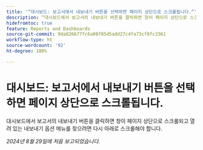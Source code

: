 ```yaml
---
title: '“대시보드: 보고서에서 내보내기 버튼을 선택하면 페이지 상단으로 스크롤됩니다.”'
description: “대시보드에서 보고서의 내보내기 버튼을 클릭하면 창이 페이지 상단으로 스크롤되고 열려 있는 내보내기 옵션 메뉴를 찾으려면 다시 아래로 스크롤해야 합니다.”
hidefromtoc: true
feature: Reports and Dashboards
source-git-commit: 9da826677fc6a00f85d5add27c4fa73cf8fc3361
workflow-type: ht
source-wordcount: '92'
ht-degree: 100%

---
```



# 대시보드: 보고서에서 내보내기 버튼을 선택하면 페이지 상단으로 스크롤됩니다.

대시보드에서 보고서의 내보내기 버튼을 클릭하면 창이 페이지 상단으로 스크롤되고 열려 있는 내보내기 옵션 메뉴를 찾으려면 다시 아래로 스크롤해야 합니다.

_2024년 8월 29일에 처음 보고되었습니다._
